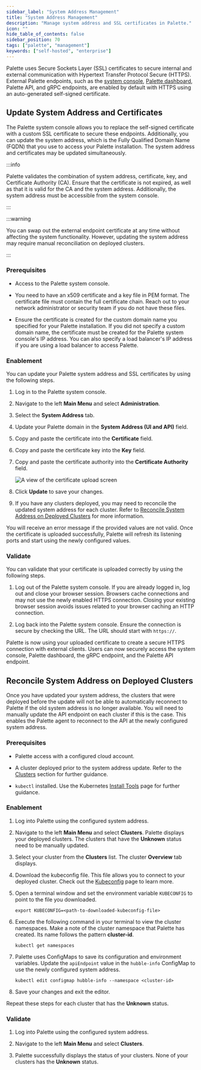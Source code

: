 ```yaml
---
sidebar_label: "System Address Management"
title: "System Address Management"
description: "Manage system address and SSL certificates in Palette."
icon: ""
hide_table_of_contents: false
sidebar_position: 70
tags: ["palette", "management"]
keywords: ["self-hosted", "enterprise"]
---
```


Palette uses Secure Sockets Layer (SSL) certificates to secure internal and external communication with Hypertext
Transfer Protocol Secure (HTTPS). External Palette endpoints, such as the
[system console](../system-management/system-management.md#system-console),
[Palette dashboard](../../getting-started/dashboard.md), Palette API, and gRPC endpoints, are enabled by default with
HTTPS using an auto-generated self-signed certificate.

## Update System Address and Certificates

The Palette system console allows you to replace the self-signed certificate with a custom SSL certificate to secure
these endpoints. Additionally, you can update the system address, which is the Fully Qualified Domain Name (FQDN) that
you use to access your Palette installation. The system address and certificates may be updated simultaneously.

:::info

Palette validates the combination of system address, certificate, key, and Certificate Authority (CA). Ensure that the
certificate is not expired, as well as that it is valid for the CA and the system address. Additionally, the system
address must be accessible from the system console.

:::

:::warning

You can swap out the external endpoint certificate at any time without affecting the system functionality. However,
updating the system address may require manual reconciliation on deployed clusters.

:::

### Prerequisites

- Access to the Palette system console.

- You need to have an x509 certificate and a key file in PEM format. The certificate file must contain the full
  certificate chain. Reach out to your network administrator or security team if you do not have these files.

- Ensure the certificate is created for the custom domain name you specified for your Palette installation. If you did
  not specify a custom domain name, the certificate must be created for the Palette system console's IP address. You can
  also specify a load balancer's IP address if you are using a load balancer to access Palette.

### Enablement

You can update your Palette system address and SSL certificates by using the following steps.

1. Log in to the Palette system console.

2. Navigate to the left **Main Menu** and select **Administration**.

3. Select the **System Address** tab.

4. Update your Palette domain in the **System Address (UI and API)** field.

5. Copy and paste the certificate into the **Certificate** field.

6. Copy and paste the certificate key into the **Key** field.

7. Copy and paste the certificate authority into the **Certificate Authority** field.

   ![A view of the certificate upload screen](/palette_system-management_ssl-certificate-management_system-address.webp)

8. Click **Update** to save your changes.

9. If you have any clusters deployed, you may need to reconcile the updated system address for each cluster. Refer to
   [Reconcile System Address on Deployed Clusters](#reconcile-system-address-on-deployed-clusters) for more information.

You will receive an error message if the provided values are not valid. Once the certificate is uploaded successfully,
Palette will refresh its listening ports and start using the newly configured values.

### Validate

You can validate that your certificate is uploaded correctly by using the following steps.

1.  Log out of the Palette system console. If you are already logged in, log out and close your browser session.
    Browsers cache connections and may not use the newly enabled HTTPS connection. Closing your existing browser session
    avoids issues related to your browser caching an HTTP connection.

2.  Log back into the Palette system console. Ensure the connection is secure by checking the URL. The URL should start
    with `https://`.

Palette is now using your uploaded certificate to create a secure HTTPS connection with external clients. Users can now
securely access the system console, Palette dashboard, the gRPC endpoint, and the Palette API endpoint.

## Reconcile System Address on Deployed Clusters

Once you have updated your system address, the clusters that were deployed before the update will not be able to
automatically reconnect to Palette if the old system address is no longer available. You will need to manually update
the API endpoint on each cluster if this is the case. This enables the Palette agent to reconnect to the API at the
newly configured system address.

### Prerequisites

- Palette access with a configured cloud account.

- A cluster deployed prior to the system address update. Refer to the [Clusters](../../clusters/clusters.md) section for
  further guidance.

- `kubectl` installed. Use the Kubernetes [Install Tools](https://kubernetes.io/docs/tasks/tools/) page for further
  guidance.

### Enablement

1. Log into Palette using the configured system address.

2. Navigate to the left **Main Menu** and select **Clusters**. Palette displays your deployed clusters. The clusters
   that have the **Unknown** status need to be manually updated.

3. Select your cluster from the **Clusters** list. The cluster **Overview** tab displays.

4. Download the kubeconfig file. This file allows you to connect to your deployed cluster. Check out the
   [Kubeconfig](../../clusters/cluster-management/kubeconfig.md) page to learn more.
5. Open a terminal window and set the environment variable `KUBECONFIG` to point to the file you downloaded.

   ```shell
   export KUBECONFIG=<path-to-downloaded-kubeconfig-file>
   ```

6. Execute the following command in your terminal to view the cluster namespaces. Make a note of the cluster namespace
   that Palette has created. Its name follows the pattern **cluster-id**.

   ```shell
   kubectl get namespaces
   ```

7. Palette uses ConfigMaps to save its configuration and environment variables. Update the `apiEndpoint` value in the
   `hubble-info` ConfigMap to use the newly configured system address.

   ```shell
   kubectl edit configmap hubble-info --namespace <cluster-id>
   ```

8. Save your changes and exit the editor.

Repeat these steps for each cluster that has the **Unknown** status.

### Validate

1. Log into Palette using the configured system address.

2. Navigate to the left **Main Menu** and select **Clusters**.

3. Palette successfully displays the status of your clusters. None of your clusters has the **Unknown** status.
